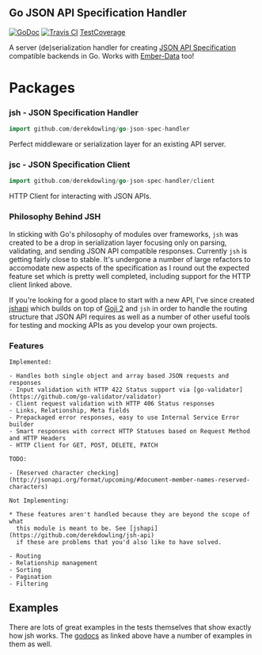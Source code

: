 Go JSON API Specification Handler
---

[![GoDoc](https://img.shields.io/badge/godoc-reference-blue.svg?style=flat-square)](https://godoc.org/github.com/derekdowling/go-json-spec-handler)
[![Travis CI](https://img.shields.io/travis/derekdowling/go-json-spec-handler/master.svg?style=flat-square)](https://travis-ci.org/derekdowling/go-json-spec-handler)
[TestCoverage](http://gocover.io/github.com/derekdowling/go-json-spec-handler?version=1.5rc1)

A server (de)serialization handler for creating [JSON API Specification](http://jsonapi.org/) 
compatible backends in Go. Works with [Ember-Data](https://github.com/emberjs/data) too!

# Packages

### jsh - JSON Specification Handler

```go
import github.com/derekdowling/go-json-spec-handler
```

Perfect middleware or serialization layer for an existing API server.

### jsc - JSON Specification Client

```go
import github.com/derekdowling/go-json-spec-handler/client
```

HTTP Client for interacting with JSON APIs.

### Philosophy Behind JSH

In sticking with Go's philosophy of modules over frameworks, `jsh` was created
to be a drop in serialization layer focusing only on parsing, validating, and
sending JSON API compatible responses. Currently `jsh` is getting fairly close
to stable. It's undergone a number of large refactors to accomodate new
aspects of the specification as I round out the expected feature set which is
pretty well completed, including support for the HTTP client linked above.

If you're looking for a good place to start with a new API, I've since created
[jshapi](https://github.com/derekdowling/jsh-api) which builds on top of [Goji 2](https://goji.io/)
and `jsh` in order to handle the routing structure that JSON API requires as
well as a number of other useful tools for testing and mocking APIs as you
develop your own projects.

### Features 

    Implemented:

    - Handles both single object and array based JSON requests and responses
    - Input validation with HTTP 422 Status support via [go-validator](https://github.com/go-validator/validator)
    - Client request validation with HTTP 406 Status responses
    - Links, Relationship, Meta fields
    - Prepackaged error responses, easy to use Internal Service Error builder
    - Smart responses with correct HTTP Statuses based on Request Method and HTTP Headers
    - HTTP Client for GET, POST, DELETE, PATCH

    TODO:

    - [Reserved character checking](http://jsonapi.org/format/upcoming/#document-member-names-reserved-characters)

    Not Implementing:

    * These features aren't handled because they are beyond the scope of what
      this module is meant to be. See [jshapi](https://github.com/derekdowling/jsh-api)
      if these are problems that you'd also like to have solved.

    - Routing
    - Relationship management
    - Sorting
    - Pagination
    - Filtering

## Examples

There are lots of great examples in the tests themselves that show exactly how jsh works.
The [godocs](https://godoc.org/github.com/derekdowling/go-json-spec-handler) as linked above
have a number of examples in them as well.
